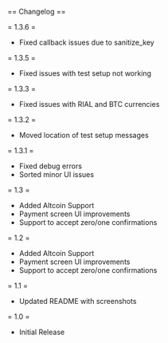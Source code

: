 == Changelog ==

= 1.3.6  =
* Fixed callback issues due to sanitize_key

= 1.3.5  =
* Fixed issues with test setup not working

= 1.3.3  =
* Fixed issues with RIAL and BTC currencies

= 1.3.2  =
* Moved location of test setup messages

= 1.3.1  =
* Fixed debug errors
* Sorted minor UI issues

= 1.3  =
* Added Altcoin Support
* Payment screen UI improvements
* Support to accept zero/one confirmations

= 1.2  =
* Added Altcoin Support
* Payment screen UI improvements
* Support to accept zero/one confirmations

= 1.1  =
* Updated README with screenshots

= 1.0  =
* Initial Release

